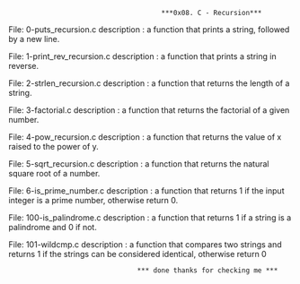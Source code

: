                                           ***0x08. C - Recursion***

File: 0-puts_recursion.c description : a function that prints a string, followed by a new line.

File: 1-print_rev_recursion.c description : a function that prints a string in reverse.

File: 2-strlen_recursion.c description :  a function that returns the length of a string.

File: 3-factorial.c description :  a function that returns the factorial of a given number.

File: 4-pow_recursion.c description : a function that returns the value of x raised to the power of y.

File: 5-sqrt_recursion.c description : a function that returns the natural square root of a number.

File: 6-is_prime_number.c description : a function that returns 1 if the input integer is a prime number, otherwise return 0.

File: 100-is_palindrome.c description : a function that returns 1 if a string is a palindrome and 0 if not.

File: 101-wildcmp.c description : a function that compares two strings and returns 1 if the strings can be considered identical, otherwise return 0


                                    *** done thanks for checking me ***
